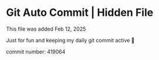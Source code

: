 # Git Auto Commit | Hidden File

This file was added Feb 12, 2025

Just for fun and keeping my daily git commit active 🤪

commit number: 419064
